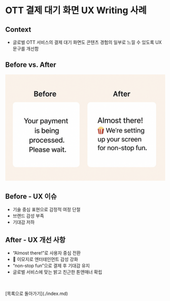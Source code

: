 # OTT 결제 대기 화면 UX Writing 사례

## Context
- 글로벌 OTT 서비스의 결제 대기 화면도 콘텐츠 경험의 일부로 느낄 수 있도록 UX 문구를 개선함

## Before vs. After
![](../../assets/OTT-payment.png)

## Before - UX 이슈
- 기술 중심 표현으로 감정적 여정 단절
- 브랜드 감성 부족  
- 기대감 저하  

## After - UX 개선 사항
- “Almost there!”로 사용자 중심 전환  
- 🍿 이모지로 엔터테인먼트 감성 강화  
- “non-stop fun”으로 결제 후 기대감 유지  
- 글로벌 서비스에 맞는 밝고 친근한 톤앤매너 확립

<br>
<br>
[목록으로 돌아가기](./index.md)
